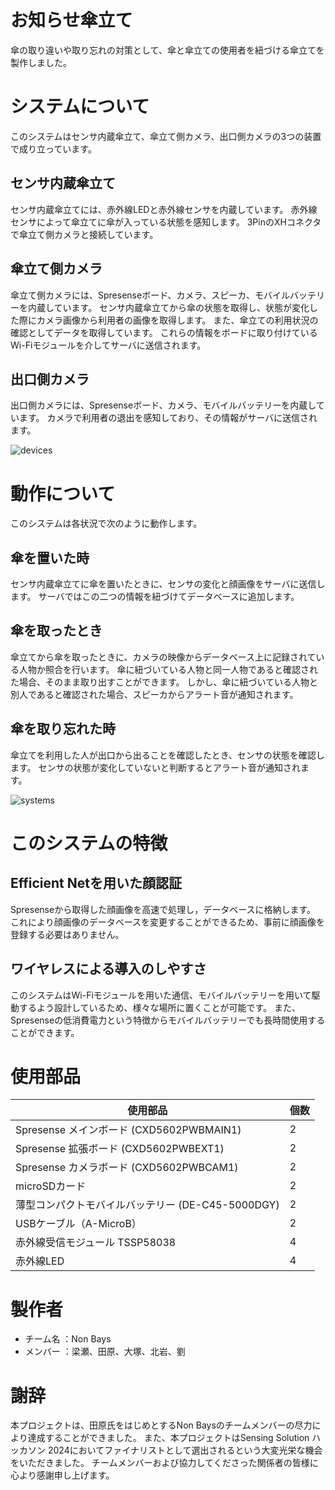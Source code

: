 # お知らせ傘立て

傘の取り違いや取り忘れの対策として、傘と傘立ての使用者を紐づける傘立てを製作しました。

# システムについて

このシステムはセンサ内蔵傘立て、傘立て側カメラ、出口側カメラの3つの装置で成り立っています。

## センサ内蔵傘立て

センサ内蔵傘立てには、赤外線LEDと赤外線センサを内蔵しています。
赤外線センサによって傘立てに傘が入っている状態を感知します。
3PinのXHコネクタで傘立て側カメラと接続しています。

## 傘立て側カメラ

傘立て側カメラには、Spresenseボード、カメラ、スピーカ、モバイルバッテリーを内蔵しています。
センサ内蔵傘立てから傘の状態を取得し、状態が変化した際にカメラ画像から利用者の画像を取得します。
また、傘立ての利用状況の確認としてデータを取得しています。
これらの情報をボードに取り付けているWi-Fiモジュールを介してサーバに送信されます。

## 出口側カメラ

出口側カメラには、Spresenseボード、カメラ、モバイルバッテリーを内蔵しています。
カメラで利用者の退出を感知しており、その情報がサーバに送信されます。

![devices](https://github.com/user-attachments/assets/c522c821-cca5-4f48-a9e9-43c4b908aeb9)

# 動作について

このシステムは各状況で次のように動作します。

## 傘を置いた時

センサ内蔵傘立てに傘を置いたときに、センサの変化と顔画像をサーバに送信します。
サーバではこの二つの情報を紐づけてデータベースに追加します。

## 傘を取ったとき

傘立てから傘を取ったときに、カメラの映像からデータベース上に記録されている人物か照合を行います。
傘に紐づいている人物と同一人物であると確認された場合、そのまま取り出すことができます。
しかし、傘に紐づいている人物と別人であると確認された場合、スピーカからアラート音が通知されます。

## 傘を取り忘れた時

傘立てを利用した人が出口から出ることを確認したとき、センサの状態を確認します。
センサの状態が変化していないと判断するとアラート音が通知されます。

![systems](https://github.com/user-attachments/assets/e5a30d75-c9e6-499a-b7cb-2ff5ad55a1c0)

# このシステムの特徴

## Efficient Netを用いた顔認証

Spresenseから取得した顔画像を高速で処理し，データベースに格納します。
これにより顔画像のデータベースを変更することができるため、事前に顔画像を登録する必要はありません。

## ワイヤレスによる導入のしやすさ

このシステムはWi-Fiモジュールを用いた通信、モバイルバッテリーを用いて駆動するよう設計しているため、様々な場所に置くことが可能です。
また、Spresenseの低消費電力という特徴からモバイルバッテリーでも長時間使用することができます。

# 使用部品

|使用部品|個数|
|----|----|
|Spresense メインボード (CXD5602PWBMAIN1)|2|
|​Spresense 拡張ボード (CXD5602PWBEXT1)|2|
|​Spresense カメラボード (CXD5602PWBCAM1)|2|
|microSDカード|2|
|薄型コンパクトモバイルバッテリー (DE-C45-5000DGY)|2|
|USBケーブル（A-MicroB）|2|
|赤外線受信モジュール TSSP58038|4|
|赤外線LED|4|

# 製作者
* チーム名  ：Non Bays
* メンバー  ：梁瀬、田原、大塚、北岩、劉

# 謝辞
本プロジェクトは、田原氏をはじめとするNon Baysのチームメンバーの尽力により達成することができました。
また、本プロジェクトはSensing Solution ハッカソン 2024においてファイナリストとして選出されるという大変光栄な機会をいただきました。
チームメンバーおよび協力してくださった関係者の皆様に心より感謝申し上げます。
